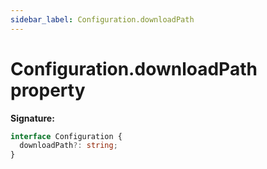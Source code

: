 ```yaml
---
sidebar_label: Configuration.downloadPath
---
```


# Configuration.downloadPath property

**Signature:**

```typescript
interface Configuration {
  downloadPath?: string;
}
```
